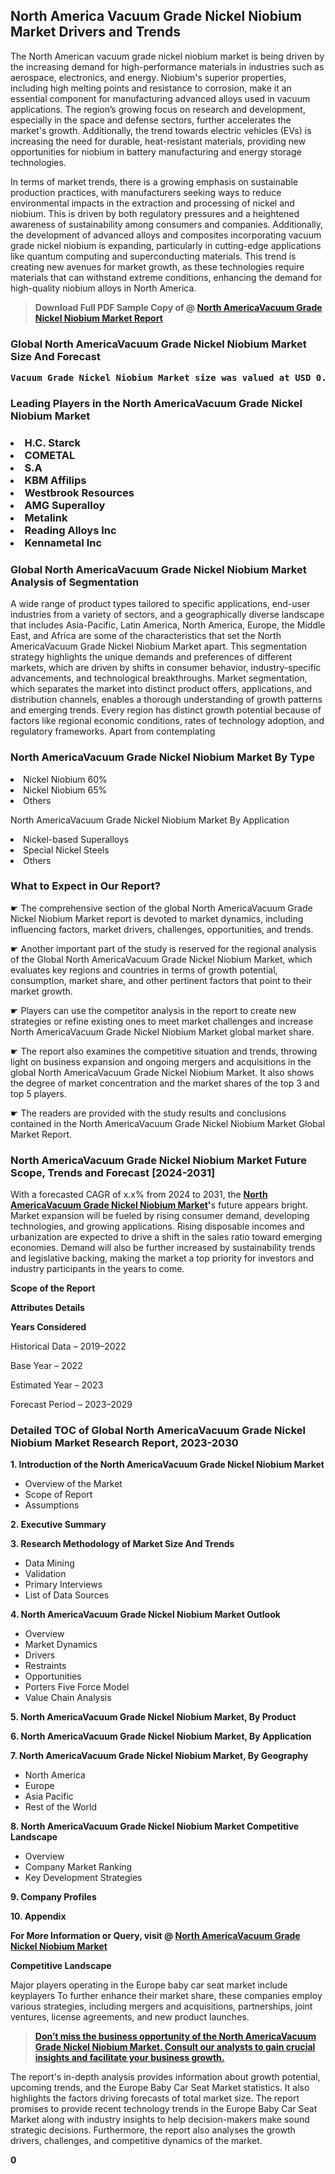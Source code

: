 <p><h2>North America Vacuum Grade Nickel Niobium Market Drivers and Trends</h2><p>The North American vacuum grade nickel niobium market is being driven by the increasing demand for high-performance materials in industries such as aerospace, electronics, and energy. Niobium's superior properties, including high melting points and resistance to corrosion, make it an essential component for manufacturing advanced alloys used in vacuum applications. The region’s growing focus on research and development, especially in the space and defense sectors, further accelerates the market's growth. Additionally, the trend towards electric vehicles (EVs) is increasing the need for durable, heat-resistant materials, providing new opportunities for niobium in battery manufacturing and energy storage technologies.</p><p>In terms of market trends, there is a growing emphasis on sustainable production practices, with manufacturers seeking ways to reduce environmental impacts in the extraction and processing of nickel and niobium. This is driven by both regulatory pressures and a heightened awareness of sustainability among consumers and companies. Additionally, the development of advanced alloys and composites incorporating vacuum grade nickel niobium is expanding, particularly in cutting-edge applications like quantum computing and superconducting materials. This trend is creating new avenues for market growth, as these technologies require materials that can withstand extreme conditions, enhancing the demand for high-quality niobium alloys in North America.</p></p><blockquote id="" class=""><strong>Download Full PDF Sample Copy of @&nbsp;<a href="https://www.verifiedmarketreports.com/download-sample/?rid=237610&utm_source=GitHub-Jan&utm_medium=258" target="_blank">North AmericaVacuum Grade Nickel Niobium Market Report</a>&nbsp;&nbsp;</strong></blockquote><h3 id="" class=""><strong>Global&nbsp;North AmericaVacuum Grade Nickel Niobium Market Size And Forecast</strong></h3><pre class="reader-text-block__code-block"><strong>Vacuum Grade Nickel Niobium Market size was valued at USD 0.5 Billion in 2022 and is projected to reach USD 0.8 Billion by 2030, growing at a CAGR of 7.1% from 2024 to 2030.</strong></pre><h3 id="" class="">Leading Players in the&nbsp;North AmericaVacuum Grade Nickel Niobium Market</h3><h3 class=""></Li><Li>H.C. Starck</Li><Li> COMETAL</Li><Li> S.A</Li><Li> KBM Affilips</Li><Li> Westbrook Resources</Li><Li> AMG Superalloy</Li><Li> Metalink</Li><Li> Reading Alloys Inc</Li><Li> Kennametal Inc</h3><h3 id="" class="">Global&nbsp;North AmericaVacuum Grade Nickel Niobium Market Analysis of Segmentation</h3><p id="" class="">A wide range of product types tailored to specific applications, end-user industries from a variety of sectors, and a geographically diverse landscape that includes Asia-Pacific, Latin America, North America, Europe, the Middle East, and Africa are some of the characteristics that set the North AmericaVacuum Grade Nickel Niobium Market apart. This segmentation strategy highlights the unique demands and preferences of different markets, which are driven by shifts in consumer behavior, industry-specific advancements, and technological breakthroughs. Market segmentation, which separates the market into distinct product offers, applications, and distribution channels, enables a thorough understanding of growth patterns and emerging trends. Every region has distinct growth potential because of factors like regional economic conditions, rates of technology adoption, and regulatory frameworks. Apart from contemplating</p><h3 id="" class="">North AmericaVacuum Grade Nickel Niobium Market&nbsp;By Type</h3><p></Li><Li>Nickel Niobium 60%</Li><Li> Nickel Niobium 65%</Li><Li> Others</p><div class="" data-test-id=""><p>North AmericaVacuum Grade Nickel Niobium Market&nbsp;By Application</p></div><p class=""></Li><Li>Nickel-based Superalloys</Li><Li> Special Nickel Steels</Li><Li> Others</p><div class="" data-test-id=""><h3><span class="">What to Expect in Our Report?</span></h3></div><div class="" data-test-id=""><p><span class="">☛ The comprehensive section of the global North AmericaVacuum Grade Nickel Niobium Market report is devoted to market dynamics, including influencing factors, market drivers, challenges, opportunities, and trends.</span></p></div><div class="" data-test-id=""><p><span class="">☛ Another important part of the study is reserved for the regional analysis of the Global North AmericaVacuum Grade Nickel Niobium Market, which evaluates key regions and countries in terms of growth potential, consumption, market share, and other pertinent factors that point to their market growth.</span></p></div><div class="" data-test-id=""><p><span class="">☛ Players can use the competitor analysis in the report to create new strategies or refine existing ones to meet market challenges and increase North AmericaVacuum Grade Nickel Niobium Market global market share.</span></p></div><div class="" data-test-id=""><p><span class="">☛ The report also examines the competitive situation and trends, throwing light on business expansion and ongoing mergers and acquisitions in the global North AmericaVacuum Grade Nickel Niobium Market. It also shows the degree of market concentration and the market shares of the top 3 and top 5 players.</span></p></div><div class="" data-test-id=""><p><span class="">☛ The readers are provided with the study results and conclusions contained in the North AmericaVacuum Grade Nickel Niobium Market Global Market Report.</span></p></div><div class="" data-test-id=""><h3><span class="">North AmericaVacuum Grade Nickel Niobium Market Future Scope, Trends and Forecast [2024-2031]</span></h3></div><div class="" data-test-id=""><p><span class="">With a forecasted CAGR of x.x% from 2024 to 2031, the <strong><a href="https://www.verifiedmarketreports.com/download-sample/?rid=237610&utm_source=GitHub-Jan&utm_medium=258" target="_blank">North AmericaVacuum Grade Nickel Niobium Market</a>'</strong>s future appears bright. Market expansion will be fueled by rising consumer demand, developing technologies, and growing applications. Rising disposable incomes and urbanization are expected to drive a shift in the sales ratio toward emerging economies. Demand will also be further increased by sustainability trends and legislative backing, making the market a top priority for investors and industry participants in the years to come.</span></p><p id="ember66" class="ember-view reader-text-block__paragraph"><strong>Scope of the Report</strong></p><p id="ember67" class="ember-view reader-text-block__paragraph"><strong>Attributes Details</strong></p><p id="ember68" class="ember-view reader-text-block__paragraph"><strong>Years Considered</strong></p><p id="ember69" class="ember-view reader-text-block__paragraph">Historical Data &ndash; 2019&ndash;2022</p><p id="ember70" class="ember-view reader-text-block__paragraph">Base Year &ndash; 2022</p><p id="ember71" class="ember-view reader-text-block__paragraph">Estimated Year &ndash; 2023</p><p id="ember72" class="ember-view reader-text-block__paragraph">Forecast Period &ndash; 2023&ndash;2029</p></div><h3 id="" class="">Detailed TOC of Global North AmericaVacuum Grade Nickel Niobium Market Research Report, 2023-2030</h3><p id="" class=""><strong>1. Introduction of the North AmericaVacuum Grade Nickel Niobium Market</strong></p><ul><li>Overview of the Market</li><li>Scope of Report</li><li>Assumptions</li></ul><p id="" class=""><strong>2. Executive Summary</strong></p><p id="" class=""><strong>3. Research Methodology of Market Size And Trends</strong></p><ul><li>Data Mining</li><li>Validation</li><li>Primary Interviews</li><li>List of Data Sources</li></ul><p id="" class=""><strong>4. North AmericaVacuum Grade Nickel Niobium Market Outlook</strong></p><ul><li>Overview</li><li>Market Dynamics</li><li>Drivers</li><li>Restraints</li><li>Opportunities</li><li>Porters Five Force Model</li><li>Value Chain Analysis</li></ul><p id="" class=""><strong>5. North AmericaVacuum Grade Nickel Niobium Market, By Product</strong></p><p id="" class=""><strong>6. North AmericaVacuum Grade Nickel Niobium Market, By Application</strong></p><p id="" class=""><strong>7. North AmericaVacuum Grade Nickel Niobium Market, By Geography</strong></p><ul><li>North America</li><li>Europe</li><li>Asia Pacific</li><li>Rest of the World</li></ul><p id="" class=""><strong>8. North AmericaVacuum Grade Nickel Niobium Market Competitive Landscape</strong></p><ul><li>Overview</li><li>Company Market Ranking</li><li>Key Development Strategies</li></ul><p id="" class=""><strong>9. Company Profiles</strong></p><p id="" class=""><strong>10. Appendix</strong></p><p><strong>For More Information or Query, visit&nbsp;@ <a href="https://www.verifiedmarketreports.com/product/vacuum-grade-nickel-niobium-market/" target="_blank">North AmericaVacuum Grade Nickel Niobium Market</a></strong></p><p id="ember61" class="ember-view reader-text-block__paragraph"><strong>Competitive Landscape</strong></p><p id="ember62" class="ember-view reader-text-block__paragraph">Major players operating in the Europe baby car seat market include keyplayers To further enhance their market share, these companies employ various strategies, including mergers and acquisitions, partnerships, joint ventures, license agreements, and new product launches.</p><blockquote id="ember63" class="ember-view reader-text-block__blockquote"><strong><a href="https://www.verifiedmarketreports.com/download-sample/?rid=237610&utm_source=GitHub-Jan&utm_medium=258" target="_blank">Don&rsquo;t miss the business opportunity of the North AmericaVacuum Grade Nickel Niobium Market. Consult our analysts to gain crucial insights and facilitate your business growth.</a></strong></blockquote><p id="ember64" class="ember-view reader-text-block__paragraph">The report's in-depth analysis provides information about growth potential, upcoming trends, and the Europe Baby Car Seat Market statistics. It also highlights the factors driving forecasts of total market size. The report promises to provide recent technology trends in the Europe Baby Car Seat Market along with industry insights to help decision-makers make sound strategic decisions. Furthermore, the report also analyses the growth drivers, challenges, and competitive dynamics of the market.</p><p class="ember-view reader-text-block__paragraph"><strong>0</strong></p>
